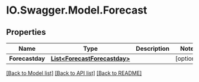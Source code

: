 # IO.Swagger.Model.Forecast
## Properties

Name | Type | Description | Notes
------------ | ------------- | ------------- | -------------
**Forecastday** | [**List&lt;ForecastForecastday&gt;**](ForecastForecastday.md) |  | [optional] 

[[Back to Model list]](../README.md#documentation-for-models) [[Back to API list]](../README.md#documentation-for-api-endpoints) [[Back to README]](../README.md)

